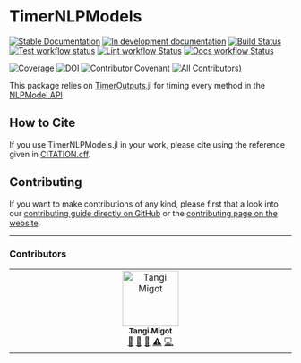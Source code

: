 # TimerNLPModels

[![Stable Documentation](https://img.shields.io/badge/docs-stable-blue.svg)](https://tmigot.github.io/TimerNLPModels.jl/stable)
[![In development documentation](https://img.shields.io/badge/docs-dev-blue.svg)](https://tmigot.github.io/TimerNLPModels.jl/dev)
[![Build Status](https://github.com/tmigot/TimerNLPModels.jl/workflows/Test/badge.svg)](https://github.com/tmigot/TimerNLPModels.jl/actions)
[![Test workflow status](https://github.com/tmigot/TimerNLPModels.jl/actions/workflows/Test.yml/badge.svg?branch=main)](https://github.com/tmigot/TimerNLPModels.jl/actions/workflows/Test.yml?query=branch%3Amain)
[![Lint workflow Status](https://github.com/tmigot/TimerNLPModels.jl/actions/workflows/Lint.yml/badge.svg?branch=main)](https://github.com/tmigot/TimerNLPModels.jl/actions/workflows/Lint.yml?query=branch%3Amain)
[![Docs workflow Status](https://github.com/tmigot/TimerNLPModels.jl/actions/workflows/Docs.yml/badge.svg?branch=main)](https://github.com/tmigot/TimerNLPModels.jl/actions/workflows/Docs.yml?query=branch%3Amain)

[![Coverage](https://codecov.io/gh/tmigot/TimerNLPModels.jl/branch/main/graph/badge.svg)](https://codecov.io/gh/tmigot/TimerNLPModels.jl)
[![DOI](https://zenodo.org/badge/DOI/FIXME)](https://doi.org/FIXME)
[![Contributor Covenant](https://img.shields.io/badge/Contributor%20Covenant-2.1-4baaaa.svg)](CODE_OF_CONDUCT.md)
[![All Contributors](https://img.shields.io/github/all-contributors/tmigot/TimerNLPModels.jl?labelColor=5e1ec7&color=c0ffee&style=flat-square))](#contributors)

This package relies on [TimerOutputs.jl](https://github.com/KristofferC/TimerOutputs.jl) for timing every method in the [NLPModel API](https://github.com/JuliaSmoothOptimizers/NLPModels.jl).

## How to Cite

If you use TimerNLPModels.jl in your work, please cite using the reference given in [CITATION.cff](https://github.com/tmigot/TimerNLPModels.jl/blob/main/CITATION.cff).

## Contributing

If you want to make contributions of any kind, please first that a look into our [contributing guide directly on GitHub](docs/src/90-contributing.md) or the [contributing page on the website](https://tmigot.github.io/TimerNLPModels.jl/dev/90-contributing/).

---

### Contributors

<!-- ALL-CONTRIBUTORS-LIST:START - Do not remove or modify this section -->
<!-- prettier-ignore-start -->
<!-- markdownlint-disable -->
<table>
  <tbody>
    <tr>
      <td align="center" valign="top" width="14.28%"><a href="http://tmigot.github.io"><img src="https://avatars.githubusercontent.com/u/25304288?v=4?s=100" width="100px;" alt="Tangi Migot"/><br /><sub><b>Tangi Migot</b></sub></a><br /><a href="#projectManagement-tmigot" title="Project Management">📆</a> <a href="#maintenance-tmigot" title="Maintenance">🚧</a> <a href="#doc-tmigot" title="Documentation">📖</a> <a href="#test-tmigot" title="Tests">⚠️</a> <a href="#code-tmigot" title="Code">💻</a></td>
    </tr>
  </tbody>
</table>

<!-- markdownlint-restore -->
<!-- prettier-ignore-end -->

<!-- ALL-CONTRIBUTORS-LIST:END -->
